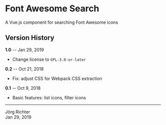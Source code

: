 # Font Awesome Search

A Vue.js component for searching Font Awesome icons

## Version History

**1.0** -- Jan 29, 2019

* Change license to `GPL-3.0-or-later`

**0.2** -- Oct 21, 2018

* Fix: adjust CSS for Webpack CSS extraction

**0.1** -- Oct 9, 2018

* Basic features: list icons, filter icons

------------
Jörg Richter  
Jan 29, 2019
